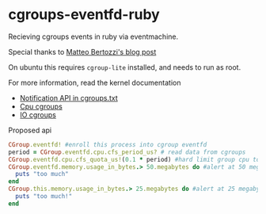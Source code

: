 cgroups-eventfd-ruby
====================

Recieving cgroups events in ruby via eventmachine.

Special thanks to [Matteo Bertozzi's blog post](http://th30z.blogspot.co.uk/2011/02/linux-cgroups-memory-threshold-notifier.html)

On ubuntu this requires `cgroup-lite` installed, and needs to run as root.

For more information, read the kernel documentation 
- [Notification API in cgroups.txt](https://www.kernel.org/doc/Documentation/cgroups/cgroups.txt)
- [Cpu cgroups](https://www.kernel.org/doc/Documentation/cgroups/cpuacct.txt)
- [IO cgroups](https://www.kernel.org/doc/Documentation/cgroups/blkio-controller.txt)

Proposed api

```ruby
CGroup.eventfd! #enroll this process into cgroup eventfd
period = CGroup.eventfd.cpu.cfs_period_us? # read data from cgroups
CGroup.eventfd.cpu.cfs_quota_us!(0.1 * period) #hard limit group cpu to 0.1 of machine capacity
CGroup.eventfd.memory.usage_in_bytes.> 50.megabytes do #alert at 50 megabytes
  puts "too much"
end
CGroup.this.memory.usage_in_bytes.> 25.megabytes do #alert at 25 megabytes for a cgroup made of this process only
  puts "too much!"
end
```
